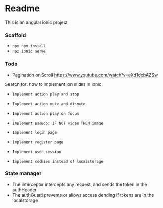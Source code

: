 # Readme

This is an angular ionic project

### Scaffold

- `npx npm install`
- `npx ionic serve`

### Todo
- Pagination on Scroll https://www.youtube.com/watch?v=eXd1dcbAZSw

Search for: how to implement ion slides in ionic

- `Implement action play and stop `
- `Implement action mute and dismute`
- `Implement action play on focus`

- `Implement pseudo: IF NOT video THEN image`

- `Implement login page`
- `Implement register page`

- `Implement user session`
- `Implement cookies instead of localstorage`

### State manager
- The interceptor intercepts any request, and sends the token in the authHeader
- The authGuard prevents or allows access dending if tokens are in the localstorage

